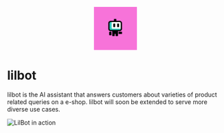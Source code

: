 <p align="center">
  <img src="assets/bot.jpeg" alt="LilBot Logo" width="100"/>
</p>

# lilbot

lilbot is the AI assistant that answers customers about varieties of product related queries on a e-shop. lilbot will soon be extended to serve more diverse use cases.

![LilBot in action](assets/demo.gif)